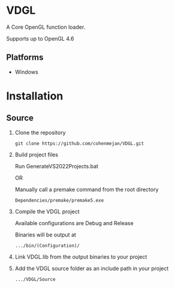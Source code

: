 # VDGL
A Core OpenGL function loader.

Supports up to OpenGL 4.6

## Platforms

* Windows

# Installation

## Source

1. Clone the repository

	```git clone https://github.com/cohenmejan/VDGL.git```

2. Build project files
	
	Run GenerateVS2022Projects.bat

	OR

	Manually call a premake command from the root directory

	```Dependencies/premake/premake5.exe```

3. Compile the VDGL project

	Available configurations are Debug and Release

	Binaries will be output at

	```.../bin/(Configuration)/```

4. Link VDGL.lib from the output binaries to your project

5. Add the VDGL source folder as an include path in your project

	```.../VDGL/Source```

